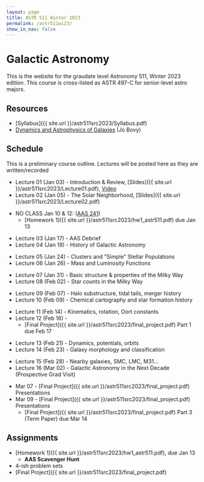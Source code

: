 ```yaml
---
layout: page
title: ASTR 511 Winter 2023
permalink: /astr511wi23/
show_in_nav: false
---
```


# Galactic Astronomy

This is the website for the graudate level Astronomy 511, Winter 2023 edition. This course is cross-listed as ASTR 497-C for senior-level astro majors.


## Resources
- [Syllabus]({{ site.url }}/astr511src2023/Syllabus.pdf)
- [Dynamics and Astrophysics of Galaxies](https://galaxiesbook.org) (Jo Bovy)

## Schedule
This is a preliminary course outline. Lectures will be posted here as they are written/recorded

<!-- W1 -->
- Lecture 01 (Jan 03) - Introduction & Review, [Slides]({{ site.url }}/astr511src2023/Lecture01.pdf), [Video](https://www.youtube.com/watch?v=wlrvaZL86Z0)
- Lecture 02 (Jan 05) - The Solar Neighborhood, [Slides]({{ site.url }}/astr511src2023/Lecture02.pdf)
<!-- W2 -->
- NO CLASS Jan 10 & 12: ([AAS 241](http://aas.org/meetings/aas241)) 
    - [Homework 1]({{ site.url }}/astr511src2023/hw1_astr511.pdf) due Jan 13
<!-- W3 -->
- Lecture 03 (Jan 17) - AAS Debrief
- Lecture 04 (Jan 19) - History of Galactic Astronomy
<!-- W4 -->
- Lecture 05 (Jan 24) - Clusters and "Simple" Stellar Populations
- Lecture 06 (Jan 26) - Mass and Luminosity Functions
<!-- W5 -->
- Lecture 07 (Jan 31) - Basic structure & properties of the Milky Way
- Lecture 08 (Feb 02) - Star counts in the Milky Way
<!-- W6 -->
- Lecture 09 (Feb 07) - Halo substructure, tidal tails, merger history
- Lecture 10 (Feb 09) - Chemical cartography and star formation history
<!-- W7 -->
- Lecture 11 (Feb 14) - Kinematics, rotation, Oort constants
- Lecture 12 (Feb 16) - 
    - [Final Project]({{ site.url }}/astr511src2023/final_project.pdf) Part 1 due Feb 17
<!-- W8 -->
- Lecture 13 (Feb 21) - Dynamics, potentials, orbits
- Lecture 14 (Feb 23) - Galaxy morphology and classification
<!-- W9 -->
- Lecture 15 (Feb 28) - Nearby galaxies, SMC, LMC, M31...
- Lecture 16 (Mar 02) - Galactic Astronomy in the Next Decade (Prospective Grad Visit)
<!-- W10 -->
- Mar 07 - [Final Project]({{ site.url }}/astr511src2023/final_project.pdf) Presentations
- Mar 09 - [Final Project]({{ site.url }}/astr511src2023/final_project.pdf) Presentations
    - [Final Project]({{ site.url }}/astr511src2023/final_project.pdf) Part 3 (Term Paper) due Mar 14


## Assignments
- [Homework 1]({{ site.url }}/astr511src2023/hw1_astr511.pdf), due Jan 13
	- **AAS Scavenger Hunt**
- 4-ish problem sets
- [Final Project]({{ site.url }}/astr511src2023/final_project.pdf)